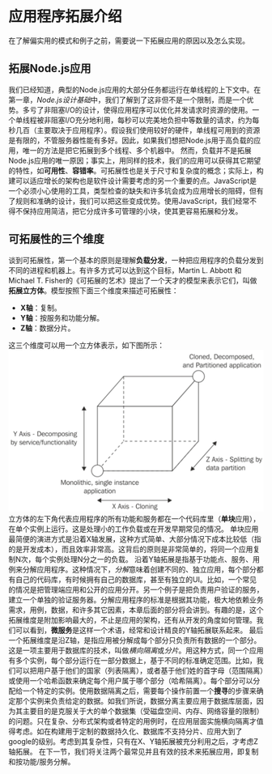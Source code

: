 # 应用程序拓展介绍
在了解偏实用的模式和例子之前，需要说一下拓展应用的原因以及怎么实现。
## 拓展Node.js应用
我们已经知道，典型的Node.js应用的大部分任务都运行在单线程的上下文中。在第一章，*Node.js设计基础*中，我们了解到了这非但不是一个限制，而是一个优势。多亏了非阻塞I/O的设计，使得应用程序可以优化并发请求时资源的使用。一个单线程被非阻塞I/O充分地利用，每秒可以完美地负担中等数量的请求，约为每秒几百（主要取决于应用程序）。假设我们使用较好的硬件，单线程可用到的资源是有限的，不管服务器性能有多好。因此，如果我们想把Node.js用于高负载的应用，唯一的方法是把它拓展到多个线程、多个机器中。
然而，负载并不是拓展Node.js应用的唯一原因；事实上，用同样的技术，我们的应用可以获得其它期望的特性，如**可用性**、**容错率**。可拓展性也是关于尺寸和复杂度的概念；实际上，构建可以适应增长的架构也是软件设计需要考虑的另一个重要的点。JavaScript是一个必须小心使用的工具，类型检查的缺失和许多坑会成为应用增长的阻碍，但有了规则和准确的设计，我们可以把这些变成优势。使用JavaScript，我们经常不得不保持应用简洁，把它分成许多可管理的小块，使其更容易拓展和分发。
## 可拓展性的三个维度
谈到可拓展性，第一个基本的原则是理解**负载分发**，一种把应用程序的负载分发到不同的进程和机器上。有许多方式可以达到这个目标，Martin L. Abbott 和 Michael T. Fisher的《可拓展的艺术》提出了一个天才的模型来表示它们，叫做**拓展立方体**。模型按照下面三个维度来描述可拓展性：

* **X轴**：复制。
* **Y轴**：按服务和功能分解。
* **Z轴**：数据分片。

这三个维度可以用一个立方体表示，如下图所示：
![](../images/scale-cube.png)
立方体的左下角代表应用程序的所有功能和服务都在一个代码库里（**单块**应用），在单个实例上运行。这是处理小的工作负载或在开发早期常见的情况。
单块应用最简便的演进方式是沿着X轴发展，这种方式简单、大部分情况下成本比较低（指的是开发成本），而且效率非常高。这背后的原则是非常简单的，将同一个应用复制N次，每个实例处理N分之一的负载。
沿着Y轴拓展是指基于功能点、服务、用例来分解应用程序。这种情况下，*分解*意味着创建不同的、独立应用，每个部分都有自己的代码库，有时候拥有自己的数据库，甚至有独立的UI。比如，一个常见的情况是把管理端应用和公开的应用分开。另一个例子是把负责用户验证的服务，建立一个单独的验证服务器。分解应用程序的标准是根据其功能，极大地依赖业务需求，用例，数据，和许多其它因素，本章后面的部分将会讲到。有趣的是，这个拓展维度是附加影响最大的，不止是应用的架构，还有从开发的角度如何管理。我们可以看到，**微服务**是这样一个术语，经常和设计精良的Y轴拓展联系起来。
最后一个拓展维度是沿Z轴，是指应用被分解成每个部分只负责所有数据的一个部分。这是一项主要用于数据库的技术，叫做*横向隔离*或*分片*。用这种方式，同一个应用有多个实例，每个部分运行在一部分数据上，基于不同的标准确定范围。比如，我们可以把用户基于他们的国家（列表隔离），或者基于他们姓的首字母（范围隔离）或使用一个哈希函数来确定每个用户属于哪个部分（哈希隔离）。每个部分可以分配给一个特定的实例。使用数据隔离之后，需要每个操作前置一个**搜寻**的步骤来确定那个实例来负责给定的数据。如我们所说，数据分离主要应用于数据库层面，因为其主要目的是克服关于大的单个数据集（受磁盘空间、内存、网络容量的限制）的问题。只在复杂、分布式架构或者特定的用例时，在应用层面实施横向隔离才值得考虑。如在构建用于定制的数据持久化、数据库不支持分片、应用大到了google的级别。考虑到其复杂性，只有在X、Y轴拓展被充分利用之后，才考虑Z轴拓展。
在下一节，我们将关注两个最常见并且有效的技术来拓展应用，即复制和按功能/服务分解。


